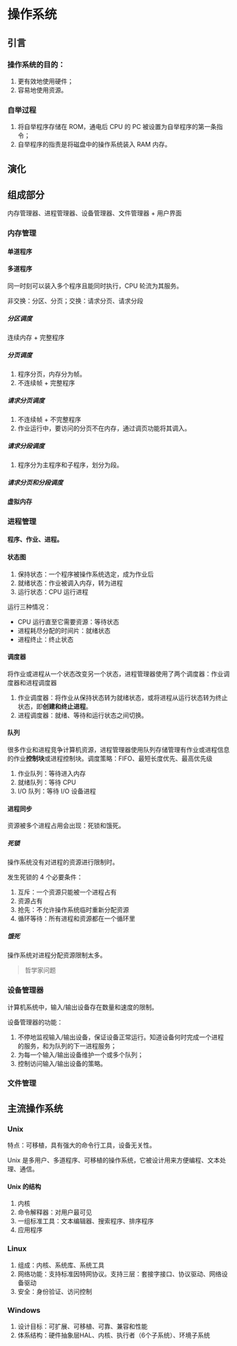 # 操作系统

## 引言

### 操作系统的目的：

1. 更有效地使用硬件；
2. 容易地使用资源。

### 自举过程

1. 将自举程序存储在 ROM，通电后 CPU 的 PC 被设置为自举程序的第一条指令；
2. 自举程序的指责是将磁盘中的操作系统装入 RAM 内存。

## 演化

## 组成部分

内存管理器、进程管理器、设备管理器、文件管理器 + 用户界面

### 内存管理

#### 单道程序

#### 多道程序

同一时刻可以装入多个程序且能同时执行，CPU 轮流为其服务。

非交换：分区、分页；交换：请求分页、请求分段

##### 分区调度

连续内存 + 完整程序

##### 分页调度

1. 程序分页，内存分为帧。
2. 不连续帧 + 完整程序

##### 请求分页调度

1. 不连续帧 + 不完整程序
2. 作业运行中，要访问的分页不在内存，通过调页功能将其调入。

##### 请求分段调度

1. 程序分为主程序和子程序，划分为段。

##### 请求分页和分段调度

#### 虚拟内存

### 进程管理

#### 程序、作业、进程。

#### 状态图

1. 保持状态：一个程序被操作系统选定，成为作业后
2. 就绪状态：作业被调入内存，转为进程
3. 运行状态：CPU 运行进程

运行三种情况：

- CPU 运行直至它需要资源：等待状态
- 进程耗尽分配的时间片：就绪状态
- 进程终止：终止状态

#### 调度器

将作业或进程从一个状态改变另一个状态，进程管理器使用了两个调度器：作业调度器和进程调度器

1. 作业调度器：将作业从保持状态转为就绪状态，或将进程从运行状态转为终止状态，即**创建和终止进程**。
2. 进程调度器：就绪、等待和运行状态之间切换。

#### 队列

很多作业和进程竞争计算机资源，进程管理器使用队列存储管理有作业或进程信息的作业**控制块**或进程控制块。调度策略：FIFO、最短长度优先、最高优先级

1. 作业队列：等待进入内存
2. 就绪队列：等待 CPU
3. I/O 队列：等待 I/O 设备进程

#### 进程同步

资源被多个进程占用会出现：死锁和饿死。

##### 死锁

操作系统没有对进程的资源进行限制时。

发生死锁的 4 个必要条件：

1. 互斥：一个资源只能被一个进程占有
2. 资源占有
3. 抢先：不允许操作系统临时重新分配资源
4. 循环等待：所有进程和资源都在一个循环里

##### 饿死

操作系统对进程分配资源限制太多。

> 哲学家问题

### 设备管理器

计算机系统中，输入/输出设备存在数量和速度的限制。

设备管理器的功能：

1. 不停地监视输入/输出设备，保证设备正常运行。知道设备何时完成一个进程的服务，和为队列的下一进程服务；
2. 为每一个输入/输出设备维护一个或多个队列；
3. 控制访问输入/输出设备的策略。

### 文件管理

## 主流操作系统

### Unix

特点：可移植，具有强大的命令行工具，设备无关性。

Unix 是多用户、多道程序、可移植的操作系统，它被设计用来方便编程、文本处理、通信。

#### Unix 的结构

1. 内核
2. 命令解释器：对用户最可见
3. 一组标准工具：文本编辑器、搜索程序、排序程序
4. 应用程序

### Linux

1. 组成：内核、系统库、系统工具
2. 网络功能：支持标准因特网协议。支持三层：套接字接口、协议驱动、网络设备驱动
3. 安全：身份验证、访问控制

### Windows

1. 设计目标：可扩展、可移植、可靠、兼容和性能
2. 体系结构：硬件抽象层HAL、内核、执行者（6个子系统）、环境子系统